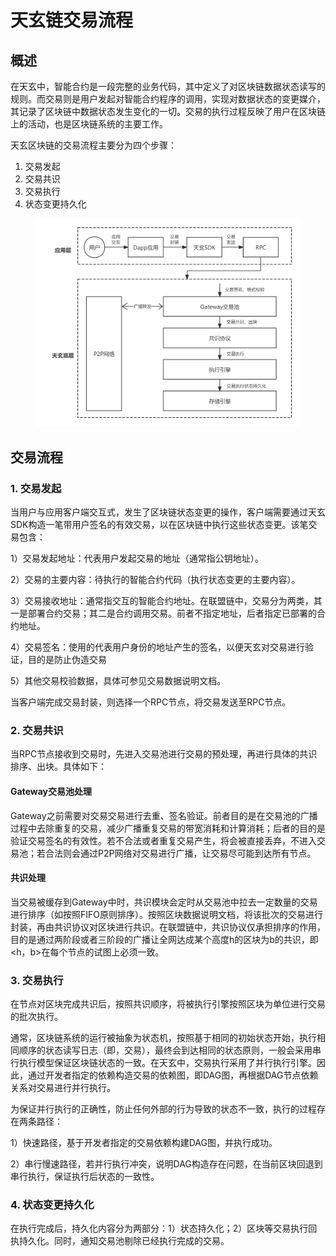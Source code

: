 # 天玄链交易流程

## 概述

在天玄中，智能合约是一段完整的业务代码，其中定义了对区块链数据状态读写的规则。而交易则是用户发起对智能合约程序的调用，实现对数据状态的变更媒介，其记录了区块链中数据状态发生变化的一切。交易的执行过程反映了用户在区块链上的活动，也是区块链系统的主要工作。

天玄区块链的交易流程主要分为四个步骤：

1. 交易发起
2. 交易共识
3. 交易执行
4. 状态变更持久化

<div align="left">

<figure><img src="../assets/交易流程.png" alt=""><figcaption></figcaption></figure>

</div>

## 交易流程

### 1. 交易发起 <a href="#id5.2-qu-kuai-lian-jiao-yi-liu-cheng-1-jiao-yi-fa-qi" id="id5.2-qu-kuai-lian-jiao-yi-liu-cheng-1-jiao-yi-fa-qi"></a>

当用户与应用客户端交互式，发生了区块链状态变更的操作，客户端需要通过天玄SDK构造一笔带用户签名的有效交易，以在区块链中执行这些状态变更。该笔交易包含：

1）交易发起地址：代表用户发起交易的地址（通常指公钥地址）。

2）交易的主要内容：待执行的智能合约代码（执行状态变更的主要内容）。

3）交易接收地址：通常指交互的智能合约地址。在联盟链中，交易分为两类，其一是部署合约交易；其二是合约调用交易。前者不指定地址，后者指定已部署的合约地址。

4）交易签名：使用的代表用户身份的地址产生的签名，以便天玄对交易进行验证，目的是防止伪造交易

5）其他交易校验数据，具体可参见交易数据说明文档。

当客户端完成交易封装，则选择一个RPC节点，将交易发送至RPC节点。

### 2. 交易共识 <a href="#id5.2-qu-kuai-lian-jiao-yi-liu-cheng-2-jiao-yi-gong-shi" id="id5.2-qu-kuai-lian-jiao-yi-liu-cheng-2-jiao-yi-gong-shi"></a>

当RPC节点接收到交易时，先进入交易池进行交易的预处理，再进行具体的共识排序、出块。具体如下：

#### Gateway交易池处理

Gateway之前需要对交易交易进行去重、签名验证。前者目的是在交易池的广播过程中去除重复的交易，减少广播重复交易的带宽消耗和计算消耗；后者的目的是验证交易签名的有效性。若不合法或者重复交易产生，将会被直接丢弃，不进入交易池；若合法则会通过P2P网络对交易进行广播，让交易尽可能到达所有节点。

#### 共识处理

当交易被缓存到Gateway中时，共识模块会定时从交易池中拉去一定数量的交易进行排序（如按照FIFO原则排序）。按照区块数据说明文档，将该批次的交易进行封装，再由共识协议对区块进行共识。在联盟链中，共识协议仅承担排序的作用，目的是通过两阶段或者三阶段的广播让全网达成某个高度h的区块为b的共识，即\<h，b>在每个节点的试图上必须一致。

### 3. 交易执行 <a href="#id5.2-qu-kuai-lian-jiao-yi-liu-cheng-3-jiao-yi-zhi-xing" id="id5.2-qu-kuai-lian-jiao-yi-liu-cheng-3-jiao-yi-zhi-xing"></a>

在节点对区块完成共识后，按照共识顺序，将被执行引擎按照区块为单位进行交易的批次执行。

通常，区块链系统的运行被抽象为状态机，按照基于相同的初始状态开始，执行相同顺序的状态读写日志（即，交易），最终会到达相同的状态原则，一般会采用串行执行模型保证区块链状态的一致。在天玄中，交易执行采用了并行执行引擎。因此，通过开发者指定的依赖构造交易的依赖图，即DAG图，再根据DAG节点依赖关系对交易进行并行执行。

为保证并行执行的正确性，防止任何外部的行为导致的状态不一致，执行的过程存在两条路径：

1）快速路径，基于开发者指定的交易依赖构建DAG图，并执行成功。

2）串行慢速路径，若并行执行冲突，说明DAG构造存在问题，在当前区块回退到串行执行，保证执行后状态的一致性。

### 4. 状态变更持久化 <a href="#id5.2-qu-kuai-lian-jiao-yi-liu-cheng-4-zhuang-tai-bian-geng-chi-jiu-hua" id="id5.2-qu-kuai-lian-jiao-yi-liu-cheng-4-zhuang-tai-bian-geng-chi-jiu-hua"></a>

在执行完成后，持久化内容分为两部分：1）状态持久化；2）区块等交易执行回执持久化。同时，通知交易池剔除已经执行完成的交易。
